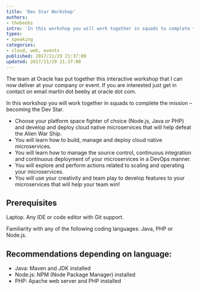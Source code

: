 ```yaml
---
title: 'Dev Star Workshop'
authors:
- thebeebs
intro: 'In this workshop you will work together in squads to complete the mission – becoming the Dev Star.'
types:
- speaking
categories:
- cloud, web, events
published: 2017/11/29 21:37:00
updated: 2017/11/29 21:37:00
---
```

The team at Oracle has put together this interactive workshop that I can now deliver at your company or event. If you are interested just get in contact on email martin dot beeby at oracle dot com.

In this workshop you will work together in squads to complete the mission – becoming the Dev Star.

* Choose your platform space fighter of choice (Node.js, Java or PHP) and develop and deploy cloud native microservices that will help defeat the Alien War Ship.
* You will learn how to build, manage and deploy cloud native microservices.
* You will learn how to manage the source control, continuous integration and continuous deployment of your microservices in a DevOps manner.
* You will explore and perform actions related to scaling and operating your microservices.
* You will use your creativity and team play to develop features to your microservices that will help your team win!

## Prerequisites

Laptop. Any IDE or code editor with Git support.

Familiarity with any of the following coding languages: Java, PHP or Node.js.

## Recommendations depending on language:

* Java: Maven and JDK installed
* Node.js: NPM (Node Package Manager) installed
* PHP: Apache web server and PHP installed
